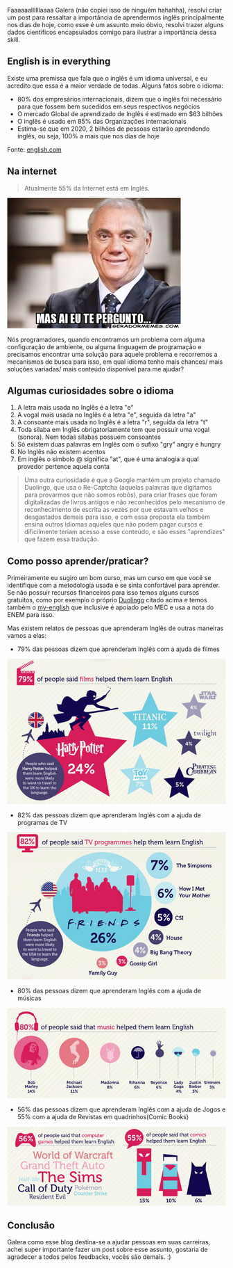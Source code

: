 
Faaaaaallllllaaaa Galera (não copiei isso de ninguém hahahha), resolvi criar um post para ressaltar a importância de aprendermos inglês principalmente nos dias de hoje, como esse é um assunto meio óbvio, resolvi trazer alguns dados científicos encapsulados comigo para ilustrar a importância dessa skill.

## English is in everything

Existe uma premissa que fala que o inglês é um idioma universal, e eu acredito que essa é a maior verdade de todas. Alguns fatos sobre o idioma:

* 80% dos empresários internacionais, dizem que o inglês foi necessário para que fossem bem sucedidos em seus respectivos negócios
* O mercado Global de aprendizado de Inglês é estimado em $63 bilhões
* O inglês é usado em 85% das Organizações internacionais
* Estima-se que em 2020, 2 bilhões de pessoas estarão aprendendo inglês, ou seja, 100% a mais que nos dias de hoje

Fonte: [english.com](http://english.com/english_learning_infographic)

## Na internet

> Atualmente 55% da Internet está em Inglês.

![Aí eu te pergunto](/assets/img/posts/learn-english/ai-eu-te-pergunto.jpg)

Nós programadores, quando encontramos um problema com alguma configuração de ambiente, ou alguma linguagem de programação e precisamos encontrar uma solução para aquele problema e recorremos a mecanismos de busca para isso, em qual idioma tenho mais chances/ mais soluções variadas/ mais conteúdo disponível para me ajudar?

## Algumas curiosidades sobre o idioma

1. A letra mais usada no Inglês é a letra "e"
2. A vogal mais usada no Inglês é a letra "e", seguida da letra "a"
3. A consoante mais usada no Inglês é a letra "r", seguida da letra "t"
4. Toda sílaba em Inglês obrigatoriamente tem que possuir uma vogal (sonora). Nem todas sílabas possuem consoantes
5. Só existem duas palavras em Inglês com o sufixo "gry" angry e hungry
6. No Inglês não existem acentos
7. Em inglês o símbolo @ significa "at", que é uma analogia a qual provedor pertence aquela conta

> Uma outra curiosidade é que a Google mantém um projeto chamado Duolingo, que usa o Re-Captcha (aquelas palavras que digitamos para provarmos que não somos robôs), para criar frases que foram digitalizadas de livros antigos e não reconhecidos pelo mecanismo de reconhecimento de escrita as vezes por que estavam velhos e desgastados demais para isso, e com essa proposta ela também ensina outros idiomas aqueles que não podem pagar cursos e dificilmente teriam acesso a esse conteúdo, e são esses "aprendizes" que fazem essa tradução.

## Como posso aprender/praticar?

Primeiramente eu sugiro um bom curso, mas um curso em que você se identifique com a metodologia usada e se sinta confortável para aprender. Se não possuir recursos financeiros para isso temos alguns cursos gratuitos, como por exemplo o próprio [Duolingo](https://pt.duolingo.com/) citado acima e temos também o [my-english](http://isf.mec.gov.br/ingles/pt-br/) que inclusive é apoiado pelo MEC e usa a nota do ENEM para isso.

Mas existem relatos de pessoas que aprenderam Inglês de outras maneiras vamos a elas:

* 79% das pessoas dizem que aprenderam Inglês com a ajuda de filmes

![Referências de filmes em inglês](/assets/img/posts/learn-english/filmes.jpg)

* 82% das pessoas dizem que aprenderam Inglês com a ajuda de programas de TV

![Referências de programas de tv em inglês](/assets/img/posts/learn-english/tvshows.jpg)

* 80% das pessoas dizem que aprenderam Inglês com a ajuda de músicas

![Referências de músicas em inglês](/assets/img/posts/learn-english/music.jpg)

* 56% das pessoas dizem que aprenderam Inglês com a ajuda de Jogos e 55% com a ajuda de Revistas em quadrinhos(Comic Books)

![Referências de Jogos e ComicBooks em inglês](/assets/img/posts/learn-english/gamesandcomics.jpg)

## Conclusão

Galera como esse blog destina-se a ajudar pessoas em suas carreiras, achei super importante fazer um post sobre esse assunto, gostaria de agradecer a todos pelos feedbacks, vocês são demais. :)